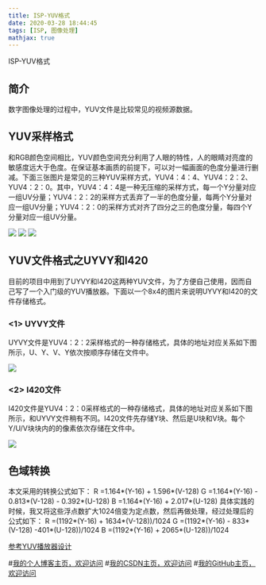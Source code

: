 ```yaml
---
title: ISP-YUV格式
date: 2020-03-28 18:44:45
tags: [ISP, 图像处理]
mathjax: true
---
```


ISP-YUV格式
<!--more-->
## 简介
数字图像处理的过程中，YUV文件是比较常见的视频源数据。

## YUV采样格式
和RGB颜色空间相比，YUV颜色空间充分利用了人眼的特性，人的眼睛对亮度的敏感度远大于色度。在保证基本画质的前提下，可以对一幅画面的色度分量进行删减。下面三张图片是常见的三种YUV采样方式，YUV4：4：4、YUV4：2：2、YUV4：2：0。其中，YUV4：4：4是一种无压缩的采样方式，每一个Y分量对应一组UV分量；YUV4：2：2的采样方式丢弃了一半的色度分量，每两个Y分量对应一组UV分量；YUV4：2：0的采样方式对齐了四分之三的色度分量，每四个Y分量对应一组UV分量。


![](https://img-blog.nos-eastchina1.126.net/blog/blog_yuv_1.bmp)
![](https://img-blog.nos-eastchina1.126.net/blog/blog_yuv_2.bmp)
![](https://img-blog.nos-eastchina1.126.net/blog/blog_yuv_3.bmp)


## YUV文件格式之UYVY和I420
目前的项目中用到了UYVY和I420这两种YUV文件，为了方便自己使用，因而自己写了一个入门级的YUV播放器。下面以一个8x4的图片来说明UYVY和I420的文件存储格式。
### <1> UYVY文件
UYVY文件是YUV4：2：2采样格式的一种存储格式，具体的地址对应关系如下图所示，U、Y、V、Y依次按顺序存储在文件中。

![](https://img-blog.nos-eastchina1.126.net/blog/blog_yuv_4.bmp)

### <2> I420文件
I420文件是YUV4：2：0采样格式的一种存储格式，具体的地址对应关系如下图所示，和UYVY文件稍有不同。I420文件先存储Y块、然后是U块和V块。每个Y/U/V块块内的的像素依次存储在文件中。

![](https://img-blog.nos-eastchina1.126.net/blog/blog_yuv_5.bmp)

## 色域转换

本文采用的转换公式如下：
R =1.164*(Y-16) + 1.596*(V-128)
G =1.164*(Y-16) - 0.813*(V-128) - 0.392*(U-128)
B =1.164*(Y-16) + 2.017*(U-128)
具体实践的时候，我又将这些浮点数扩大1024倍变为定点数，然后再做处理，经过处理后的公式如下：
R =(1192*(Y-16) + 1634*(V-128))/1024
G =(1192*(Y-16) -  833*(V-128) -401*(U-128))/1024
B =(1192*(Y-16) + 2065*(U-128))/1024


[参考YUV播放器设计](https://blog.csdn.net/jiandan524/article/details/57452211)

#[我的个人博客主页，欢迎访问](http://www.aomanhao.top/)
#[我的CSDN主页，欢迎访问](https://blog.csdn.net/Aoman_Hao)
#[我的GitHub主页，欢迎访问](https://github.com/AomanHao)


